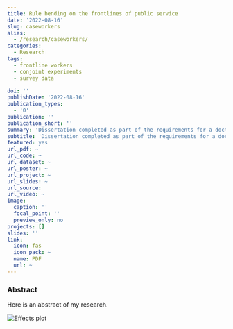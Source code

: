 ```yaml
---
title: Rule bending on the frontlines of public service
date: '2022-08-16'
slug: caseworkers
alias:
  - /research/caseworkers/
categories:
  - Research
tags:
  - frontline workers
  - conjoint experiments
  - survey data 
  
doi: ''
publishDate: '2022-08-16'
publication_types:
  - '0'
publication: ''
publication_short: ''
summary: 'Dissertation completed as part of the requirements for a doctorate degree in Biomedical Engineering.'
subtitle: 'Dissertation completed as part of the requirements for a doctorate degree in Biomedical Engineering.'
featured: yes
url_pdf: ~
url_code: ~
url_dataset: ~
url_poster: ~
url_project: ~
url_slides: ~
url_source: 
url_video: ~
image:
  caption: ''
  focal_point: ''
  preview_only: no
projects: []
slides: ''
link:
  icon: fas
  icon_pack: ~   
  name: PDF
  url: ~
---
```


### Abstract

Here is an abstract of my research. 

![Effects plot](/research/caseworkers/onepost_files/featured.png)

